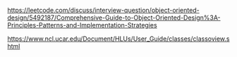 https://leetcode.com/discuss/interview-question/object-oriented-design/5492187/Comprehensive-Guide-to-Object-Oriented-Design%3A-Principles-Patterns-and-Implementation-Strategies

https://www.ncl.ucar.edu/Document/HLUs/User_Guide/classes/classoview.shtml
